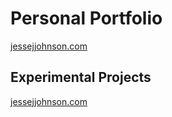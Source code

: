 # Personal Portfolio

[jessejjohnson.com](http://jessejjohnson.com)

## Experimental Projects

[jessejjohnson.com](http://jessejjohnson.com/labs)


